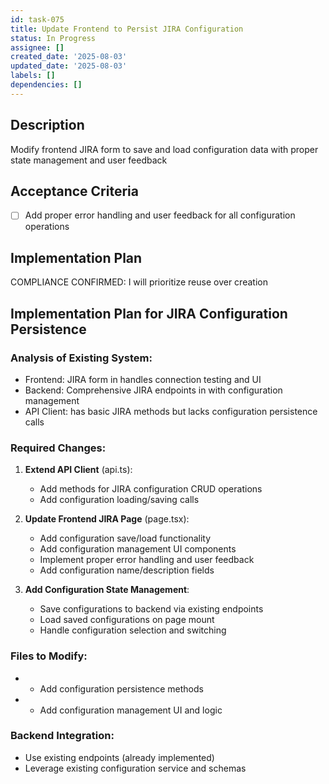 ```yaml
---
id: task-075
title: Update Frontend to Persist JIRA Configuration
status: In Progress
assignee: []
created_date: '2025-08-03'
updated_date: '2025-08-03'
labels: []
dependencies: []
---
```


## Description

Modify frontend JIRA form to save and load configuration data with proper state management and user feedback

## Acceptance Criteria

- [ ] Add proper error handling and user feedback for all configuration operations

## Implementation Plan

COMPLIANCE CONFIRMED: I will prioritize reuse over creation

## Implementation Plan for JIRA Configuration Persistence

### Analysis of Existing System:
- Frontend: JIRA form in  handles connection testing and UI
- Backend: Comprehensive JIRA endpoints in  with configuration management
- API Client:  has basic JIRA methods but lacks configuration persistence calls

### Required Changes:
1. **Extend API Client** (api.ts):
   - Add methods for JIRA configuration CRUD operations
   - Add configuration loading/saving calls

2. **Update Frontend JIRA Page** (page.tsx):
   - Add configuration save/load functionality 
   - Add configuration management UI components
   - Implement proper error handling and user feedback
   - Add configuration name/description fields

3. **Add Configuration State Management**:
   - Save configurations to backend via existing endpoints
   - Load saved configurations on page mount
   - Handle configuration selection and switching

### Files to Modify:
-  - Add configuration persistence methods
-  - Add configuration management UI and logic

### Backend Integration:
- Use existing  endpoints (already implemented)
- Leverage existing configuration service and schemas
